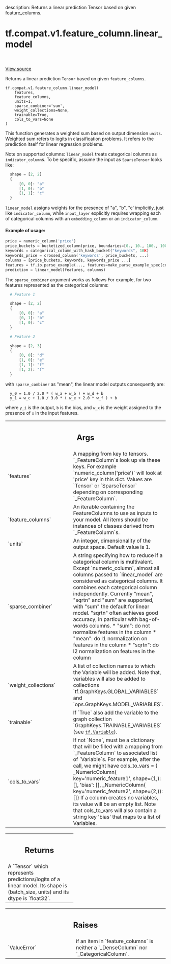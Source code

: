 description: Returns a linear prediction Tensor based on given feature_columns.

<div itemscope itemtype="http://developers.google.com/ReferenceObject">
<meta itemprop="name" content="tf.compat.v1.feature_column.linear_model" />
<meta itemprop="path" content="Stable" />
</div>

# tf.compat.v1.feature_column.linear_model

<!-- Insert buttons and diff -->

<table class="tfo-notebook-buttons tfo-api nocontent" align="left">

</table>

<a target="_blank" class="external" href="/code/stable/tensorflow/python/feature_column/feature_column.py">View source</a>



Returns a linear prediction `Tensor` based on given `feature_columns`.

<pre class="devsite-click-to-copy prettyprint lang-py tfo-signature-link">
<code>tf.compat.v1.feature_column.linear_model(
    features,
    feature_columns,
    units=1,
    sparse_combiner=&#x27;sum&#x27;,
    weight_collections=None,
    trainable=True,
    cols_to_vars=None
)
</code></pre>



<!-- Placeholder for "Used in" -->

This function generates a weighted sum based on output dimension `units`.
Weighted sum refers to logits in classification problems. It refers to the
prediction itself for linear regression problems.

Note on supported columns: `linear_model` treats categorical columns as
`indicator_column`s. To be specific, assume the input as `SparseTensor` looks
like:

```python
  shape = [2, 2]
  {
      [0, 0]: "a"
      [1, 0]: "b"
      [1, 1]: "c"
  }
```
`linear_model` assigns weights for the presence of "a", "b", "c' implicitly,
just like `indicator_column`, while `input_layer` explicitly requires wrapping
each of categorical columns with an `embedding_column` or an
`indicator_column`.

#### Example of usage:



```python
price = numeric_column('price')
price_buckets = bucketized_column(price, boundaries=[0., 10., 100., 1000.])
keywords = categorical_column_with_hash_bucket("keywords", 10K)
keywords_price = crossed_column('keywords', price_buckets, ...)
columns = [price_buckets, keywords, keywords_price ...]
features = tf.io.parse_example(..., features=make_parse_example_spec(columns))
prediction = linear_model(features, columns)
```

The `sparse_combiner` argument works as follows
For example, for two features represented as the categorical columns:

```python
  # Feature 1

  shape = [2, 2]
  {
      [0, 0]: "a"
      [0, 1]: "b"
      [1, 0]: "c"
  }

  # Feature 2

  shape = [2, 3]
  {
      [0, 0]: "d"
      [1, 0]: "e"
      [1, 1]: "f"
      [1, 2]: "f"
  }
```

with `sparse_combiner` as "mean", the linear model outputs consequently
are:

```
  y_0 = 1.0 / 2.0 * ( w_a + w_b ) + w_d + b
  y_1 = w_c + 1.0 / 3.0 * ( w_e + 2.0 * w_f ) + b
```

where `y_i` is the output, `b` is the bias, and `w_x` is the weight
assigned to the presence of `x` in the input features.

<!-- Tabular view -->
 <table class="responsive fixed orange">
<colgroup><col width="214px"><col></colgroup>
<tr><th colspan="2"><h2 class="add-link">Args</h2></th></tr>

<tr>
<td>
`features`
</td>
<td>
A mapping from key to tensors. `_FeatureColumn`s look up via these
keys. For example `numeric_column('price')` will look at 'price' key in
this dict. Values are `Tensor` or `SparseTensor` depending on
corresponding `_FeatureColumn`.
</td>
</tr><tr>
<td>
`feature_columns`
</td>
<td>
An iterable containing the FeatureColumns to use as inputs
to your model. All items should be instances of classes derived from
`_FeatureColumn`s.
</td>
</tr><tr>
<td>
`units`
</td>
<td>
An integer, dimensionality of the output space. Default value is 1.
</td>
</tr><tr>
<td>
`sparse_combiner`
</td>
<td>
A string specifying how to reduce if a categorical column
is multivalent. Except `numeric_column`, almost all columns passed to
`linear_model` are considered as categorical columns.  It combines each
categorical column independently. Currently "mean", "sqrtn" and "sum" are
supported, with "sum" the default for linear model. "sqrtn" often achieves
good accuracy, in particular with bag-of-words columns.
  * "sum": do not normalize features in the column
  * "mean": do l1 normalization on features in the column
  * "sqrtn": do l2 normalization on features in the column
</td>
</tr><tr>
<td>
`weight_collections`
</td>
<td>
A list of collection names to which the Variable will be
added. Note that, variables will also be added to collections
`tf.GraphKeys.GLOBAL_VARIABLES` and `ops.GraphKeys.MODEL_VARIABLES`.
</td>
</tr><tr>
<td>
`trainable`
</td>
<td>
If `True` also add the variable to the graph collection
`GraphKeys.TRAINABLE_VARIABLES` (see <a href="../../../../tf/Variable.md"><code>tf.Variable</code></a>).
</td>
</tr><tr>
<td>
`cols_to_vars`
</td>
<td>
If not `None`, must be a dictionary that will be filled with a
mapping from `_FeatureColumn` to associated list of `Variable`s.  For
example, after the call, we might have cols_to_vars = {
  _NumericColumn(
    key='numeric_feature1', shape=(1,):
  [<tf.Variable 'linear_model/price2/weights:0' shape=(1, 1)>],
  'bias': [<tf.Variable 'linear_model/bias_weights:0' shape=(1,)>],
  _NumericColumn(
    key='numeric_feature2', shape=(2,)):
  [<tf.Variable 'linear_model/price1/weights:0' shape=(2, 1)>]}
If a column creates no variables, its value will be an empty list. Note
that cols_to_vars will also contain a string key 'bias' that maps to a
list of Variables.
</td>
</tr>
</table>



<!-- Tabular view -->
 <table class="responsive fixed orange">
<colgroup><col width="214px"><col></colgroup>
<tr><th colspan="2"><h2 class="add-link">Returns</h2></th></tr>
<tr class="alt">
<td colspan="2">
A `Tensor` which represents predictions/logits of a linear model. Its shape
is (batch_size, units) and its dtype is `float32`.
</td>
</tr>

</table>



<!-- Tabular view -->
 <table class="responsive fixed orange">
<colgroup><col width="214px"><col></colgroup>
<tr><th colspan="2"><h2 class="add-link">Raises</h2></th></tr>

<tr>
<td>
`ValueError`
</td>
<td>
if an item in `feature_columns` is neither a `_DenseColumn`
nor `_CategoricalColumn`.
</td>
</tr>
</table>

